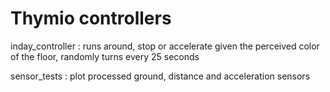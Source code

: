 # Thymio controllers

inday_controller : runs around, stop or accelerate given the perceived color of the floor, randomly turns every 25 seconds

sensor_tests : plot processed ground, distance and acceleration sensors

